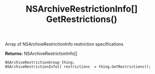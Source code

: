 ﻿---
uid: crmscript_ref_NSArchiveRestrictionGroup_GetRestrictions
title: NSArchiveRestrictionInfo[] GetRestrictions()
intellisense: NSArchiveRestrictionGroup.GetRestrictions
keywords: NSArchiveRestrictionGroup, GetRestrictions
so.topic: reference
---

Array of NSArchiveRestrictionInfo restriction specifications

**Returns:** NSArchiveRestrictionInfo[]


```crmscript
NSArchiveRestrictionGroup thing;
NSArchiveRestrictionInfo[] restrictions  = thing.GetRestrictions();
```


